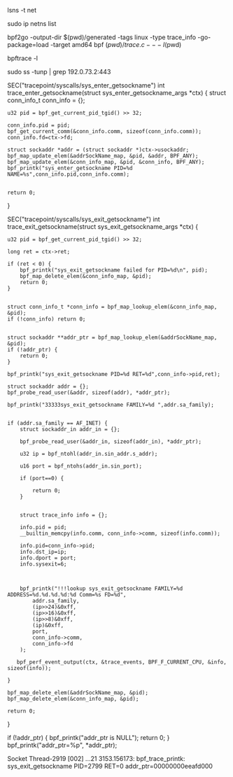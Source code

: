 lsns -t net


sudo ip netns list


bpf2go -output-dir $(pwd)/generated -tags linux -type trace_info -go-package=load -target amd64 bpf $(pwd)/trace.c -- -I$(pwd)

bpftrace -l

sudo ss -tunp | grep 192.0.73.2:443


SEC("tracepoint/syscalls/sys_enter_getsockname")
int trace_enter_getsockname(struct sys_enter_getsockname_args *ctx) {
    struct conn_info_t conn_info = {};

    u32 pid = bpf_get_current_pid_tgid() >> 32;

    conn_info.pid = pid;
    bpf_get_current_comm(&conn_info.comm, sizeof(conn_info.comm));
    conn_info.fd=ctx->fd;

    struct sockaddr *addr = (struct sockaddr *)ctx->usockaddr; 
    bpf_map_update_elem(&addrSockName_map, &pid, &addr, BPF_ANY);
    bpf_map_update_elem(&conn_info_map, &pid, &conn_info, BPF_ANY);
    bpf_printk("sys_enter_getsockname PID=%d NAME=%s",conn_info.pid,conn_info.comm);


    return 0;
}

SEC("tracepoint/syscalls/sys_exit_getsockname")
int trace_exit_getsockname(struct sys_exit_getsockname_args *ctx) {

    u32 pid = bpf_get_current_pid_tgid() >> 32;

    long ret = ctx->ret;

    if (ret < 0) {
        bpf_printk("sys_exit_getsockname failed for PID=%d\n", pid);
        bpf_map_delete_elem(&conn_info_map, &pid);
        return 0;
    }
  

    struct conn_info_t *conn_info = bpf_map_lookup_elem(&conn_info_map, &pid);
    if (!conn_info) return 0;


    struct sockaddr **addr_ptr = bpf_map_lookup_elem(&addrSockName_map, &pid);
    if (!addr_ptr) {
        return 0;
    }

    bpf_printk("sys_exit_getsockname PID=%d RET=%d",conn_info->pid,ret);

    struct sockaddr addr = {};
    bpf_probe_read_user(&addr, sizeof(addr), *addr_ptr);  

    bpf_printk("33333sys_exit_getsockname FAMILY=%d ",addr.sa_family);


    if (addr.sa_family == AF_INET) {
        struct sockaddr_in addr_in = {};

        bpf_probe_read_user(&addr_in, sizeof(addr_in), *addr_ptr);

        u32 ip = bpf_ntohl(addr_in.sin_addr.s_addr);

        u16 port = bpf_ntohs(addr_in.sin_port);

        if (port==0) {

            return 0;
        }

        
        struct trace_info info = {};

        info.pid = pid;
        __builtin_memcpy(info.comm, conn_info->comm, sizeof(info.comm));

        info.pid=conn_info->pid;
        info.dst_ip=ip;
        info.dport = port;
        info.sysexit=6;
        
    
        
        bpf_printk("!!!lookup sys_exit_getsockname FAMILY=%d ADDRESS=%d.%d.%d.%d:%d Comm=%s FD=%d",
            addr.sa_family,
            (ip>>24)&0xff,
            (ip>>16)&0xff,
            (ip>>8)&0xff,
            (ip)&0xff,
            port,
            conn_info->comm,
            conn_info->fd
        );

       bpf_perf_event_output(ctx, &trace_events, BPF_F_CURRENT_CPU, &info, sizeof(info));
       
    }

    bpf_map_delete_elem(&addrSockName_map, &pid);  
    bpf_map_delete_elem(&conn_info_map, &pid);

    return 0;
}


if (!addr_ptr) {
    bpf_printk("addr_ptr is NULL");
    return 0;
}
bpf_printk("addr_ptr=%p", *addr_ptr);

Socket Thread-2919    [002] ...21  3153.156173: bpf_trace_printk: sys_exit_getsockname  PID=2799 RET=0 addr_ptr=00000000eeafd000








